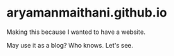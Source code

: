 # aryamanmaithani.github.io

Making this because I wanted to have a website.

May use it as a blog? Who knows. Let's see.
